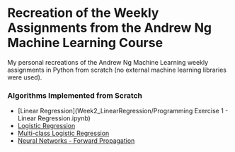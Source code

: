 # Recreation of the Weekly Assignments from the Andrew Ng Machine Learning Course
My personal recreations of the Andrew Ng Machine Learning weekly assignments in Python from scratch (no external machine learning libraries were used).

### Algorithms Implemented from Scratch

- [Linear Regression](Week2_LinearRegression/Programming Exercise 1 - Linear Regression.ipynb)
- [Logistic Regression](Week3_LogisticRegression/)
- [Multi-class Logistic Regression](Week4_NeuralNetworks/)
- [Neural Networks - Forward Propagation](Week4_NeuralNetworks/)
